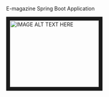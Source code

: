 E-magazine Spring Boot Application

<a href="http://www.youtube.com/watch?feature=player_embedded&v=tfAH9iohuyE&t=99s
" target="_blank"><img src="http://img.youtube.com/vi/tfAH9iohuyE&t=99s/0.jpg" 
alt="IMAGE ALT TEXT HERE" width="240" height="180" border="10" /></a>
